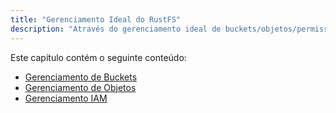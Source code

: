 ```yaml
---
title: "Gerenciamento Ideal do RustFS"
description: "Através do gerenciamento ideal de buckets/objetos/permissões do RustFS, ajuda os usuários a usar RustFS de forma mais segura e eficiente."
---
```


Este capítulo contém o seguinte conteúdo:

- [Gerenciamento de Buckets](./bucket/index.md)
- [Gerenciamento de Objetos](./object/index.md)
- [Gerenciamento IAM](../administration/iam/index.md)